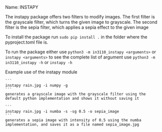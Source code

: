 Name: INSTAPY

The instapy package offers two filters to modify images. The first filter is the grayscale filter, which turns the given image to grayscale. The second filter is the sepia filter, which applies a sepia effect to the given image

To install the package run 
    ```
    sudo pip install .
    ```
in the folder where the pyproject.toml file is.

To run the package either use
    ```
    python3 -m in3110_instapy <arguments>
    ```
or
    ```
    instapy <arguments>
    ```
to see the complete list of argument use
    ```
    python3 -m in3110_instapy -h
    ```
or
    ```
    instapy -h
    ```

Example use of the instapy module

    ```
    instapy rain.jpg -i numpy -g
    ```
    generates a grayscale image with the grayscale filter using the default python implementation and shows it without saving it

    ```
    instapy rain.jpg -i numba -s -sg 0.5 -o sepia_image
    ```
    generates a sepia image with intensity of 0.5 using the numba implementation, and saves it as a file named sepia_image.jpg

